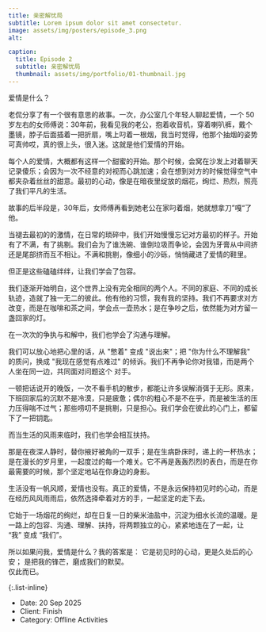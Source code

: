 ```yaml
---
title: 亲密解忧局
subtitle: Lorem ipsum dolor sit amet consectetur.
image: assets/img/posters/episode_3.png
alt: 

caption:
  title: Episode 2
  subtitle: 亲密解忧局
  thumbnail: assets/img/portfolio/01-thumbnail.jpg
---
```

爱情是什么？

老侃分享了有一个很有意思的故事。一次，办公室几个年轻人聊起爱情，一个 50 岁左右的女师傅说：30年前，我看见我的老公，抱着收音机，穿着喇叭裤，戴个墨镜，脖子后面插着一把折扇，嘴上叼着一根烟，我当时觉得，他那个抽烟的姿势可真帅哎，真的很上头，很入迷。这就是他们爱情的开始。

每个人的爱情，大概都有这样一个甜蜜的开始。那个时候，会窝在沙发上对着聊天记录傻乐；会因为一次不经意的对视而心跳加速；会在想到对方的时候觉得空气中都夹杂着丝丝的甜意。最初的心动，像是在暗夜里绽放的烟花，绚烂、热烈，照亮了我们平凡的生活。

故事的后半段是，30年后，女师傅再看到她老公在家叼着烟，她就想拿刀”嘎“了他。

当褪去最初的的激情，在日常的琐碎中，我们开始慢慢忘记对方最初的样子。开始有了不满，有了挑剔。我们会为了谁洗碗、谁倒垃圾而争论，会因为牙膏从中间挤还是尾部挤而互不相让。不满和挑剔，像细小的沙砾，悄悄藏进了爱情的鞋里。

但正是这些磕磕绊绊，让我们学会了包容。

我们逐渐开始明白，这个世界上没有完全相同的两个人。不同的家庭、不同的成长轨迹，造就了独一无二的彼此。他有他的习惯，我有我的坚持。我们不再要求对方改变，而是在咖啡和茶之间，学会点一壶热水；是在争吵之后，依然能为对方留一盏回家的灯。

在一次次的争执与和解中，我们也学会了沟通与理解。

我们可以放心地把心里的话，从 "憋着" 变成 "说出来"；把 "你为什么不理解我" 的质问，换成 "我现在感觉有点难过" 的倾诉。我们不再争论你对我错，而是两个人坐在同一边，共同面对问题这个 对手。

一顿把话说开的晚饭，一次不看手机的散步，都能让许多误解消弭于无形。原来，下班回家后的沉默不是冷漠，只是疲惫；偶尔的粗心不是不在乎，而是被生活的压力压得喘不过气；那些唠叨不是挑剔，只是担心。我们学会在彼此的心门上，都留下了一把钥匙。

而当生活的风雨来临时，我们也学会相互扶持。

那是在夜深人静时，替你掖好被角的一双手；是在生病卧床时，递上的一杯热水；是在漫长的岁月里，一起度过的每一个难关。它不再是轰轰烈烈的表白，而是在你最需要的时候，那个坚定地站在你身边的身影。

生活没有一帆风顺，爱情也没有。真正的爱情，不是永远保持初见时的心动，而是在经历风风雨雨后，依然选择牵着对方的手，一起坚定的走下去。

它始于一场烟花的绚烂，却在日复一日的柴米油盐中，沉淀为细水长流的温暖。是一路上的包容、沟通、理解、扶持，将两颗独立的心，紧紧地连在了一起，让 “我” 变成 “我们”。

所以如果问我，爱情是什么？我的答案是：
它是初见时的心动，更是久处后的心安；
是把我的锋芒，磨成我们的默契。  
仅此而已。

{:.list-inline}
- Date: 20 Sep 2025
- Client: Finish
- Category: Offline Activities

